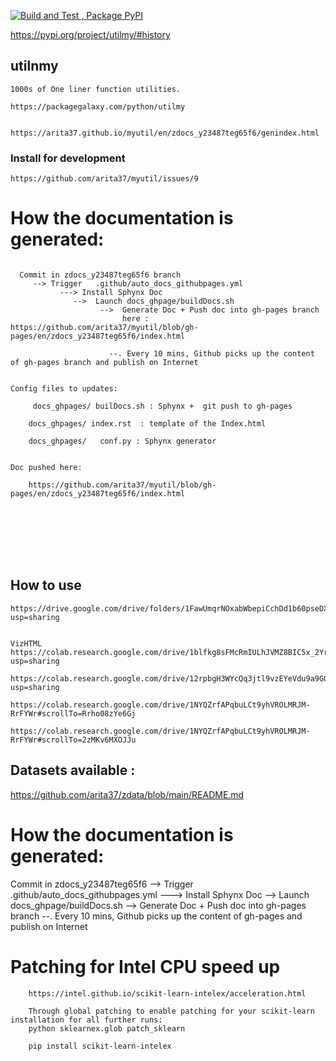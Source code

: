
[![Build and Test , Package PyPI](https://github.com/arita37/myutil/actions/workflows/build%20and%20release.yml/badge.svg)](https://github.com/arita37/myutil/actions/workflows/build%20and%20release.yml)

[     https://pypi.org/project/utilmy/#history ](https://pypi.org/project/utilmy/#history)



## utilnmy
    1000s of One liner function utilities.
    
    https://packagegalaxy.com/python/utilmy


    https://arita37.github.io/myutil/en/zdocs_y23487teg65f6/genindex.html


### Install for development

    https://github.com/arita37/myutil/issues/9




 # How the documentation is generated:
```

  Commit in zdocs_y23487teg65f6 branch
     --> Trigger   .github/auto_docs_githubpages.yml
           ---> Install Sphynx Doc
              -->  Launch docs_ghpage/buildDocs.sh
                    -->  Generate Doc + Push doc into gh-pages branch
                         here :   https://github.com/arita37/myutil/blob/gh-pages/en/zdocs_y23487teg65f6/index.html
                         
                      --. Every 10 mins, Github picks up the content of gh-pages branch and publish on Internet


Config files to updates:

     docs_ghpages/ builDocs.sh : Sphynx +  git push to gh-pages

    docs_ghpages/ index.rst  : template of the Index.html

    docs_ghpages/   conf.py : Sphynx generator


Doc pushed here:

    https://github.com/arita37/myutil/blob/gh-pages/en/zdocs_y23487teg65f6/index.html








```

## How to use 
 
    https://drive.google.com/drive/folders/1FawUmqrNOxabWbepiCchDd1b60pseDXm?usp=sharing
 

    VizHTML
    https://colab.research.google.com/drive/1blfkg8sFMcRmIULhJVMZ8BIC5x_2YrDl?usp=sharing

    https://colab.research.google.com/drive/12rpbgH3WYcQq3jtl9vzEYeVdu9a9GOM_?usp=sharing 
    
    https://colab.research.google.com/drive/1NYQZrfAPqbuLCt9yhVROLMRJM-RrFYWr#scrollTo=Rrho08zYe6Gj

    https://colab.research.google.com/drive/1NYQZrfAPqbuLCt9yhVROLMRJM-RrFYWr#scrollTo=2zMKv6MXOJJu


 

 ## Datasets available :
 
 https://github.com/arita37/zdata/blob/main/README.md
 



 # How the documentation is generated:

  Commit in zdocs_y23487teg65f6
     --> Trigger   .github/auto_docs_githubpages.yml
           ---> Install Sphynx Doc
              -->  Launch docs_ghpage/buildDocs.sh
                    -->  Generate Doc + Push doc into gh-pages branch
                      --. Every 10 mins, Github picks up the content of gh-pages and publish on Internet


                      

 
 
 

 #   Patching for Intel CPU speed up

        https://intel.github.io/scikit-learn-intelex/acceleration.html

        Through global patching to enable patching for your scikit-learn installation for all further runs:
        python sklearnex.glob patch_sklearn

        pip install scikit-learn-intelex
 


